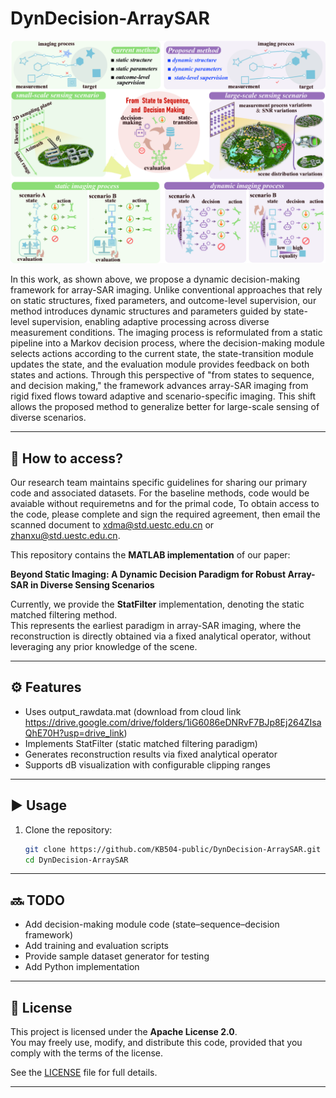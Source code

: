 # DynDecision-ArraySAR

![Overview of DynDecision-ArraySAR](framework_overview.jpg)

In this work, as shown above, we propose a dynamic decision-making framework for array-SAR imaging. Unlike conventional approaches that rely on static structures, fixed parameters, and outcome-level supervision, our method introduces dynamic structures and parameters guided by state-level supervision, enabling adaptive processing across diverse measurement conditions. The imaging process is reformulated from a static pipeline into a Markov decision process, where the decision-making module selects actions according to the current state, the state-transition module updates the state, and the evaluation module provides feedback on both states and actions. Through this perspective of "from states to sequence, and decision making," the framework advances array-SAR imaging from rigid fixed flows toward adaptive and scenario-specific imaging. This shift allows the proposed method to generalize better for large-scale sensing of diverse scenarios.

---

## 📖 How to access?

Our research team maintains specific guidelines for sharing our primary code and associated datasets. For the baseline methods, code would be avaiable without requiremetns and for the primal code,
To obtain access to the code, please complete and sign the required agreement, then email the scanned document to xdma@std.uestc.edu.cn or zhanxu@std.uestc.edu.cn.




This repository contains the **MATLAB implementation** of our paper:  

**Beyond Static Imaging: A Dynamic Decision Paradigm for Robust Array-SAR in Diverse Sensing Scenarios**

Currently, we provide the **StatFilter** implementation, denoting the static matched filtering method.  
This represents the earliest paradigm in array-SAR imaging, where the reconstruction is directly obtained via a fixed analytical operator, without leveraging any prior knowledge of the scene.


---

## ⚙️ Features
- Uses output_rawdata.mat (download from cloud link https://drive.google.com/drive/folders/1iG6086eDNRvF7BJp8Ej264ZIsaQhE70H?usp=drive_link)
- Implements StatFilter (static matched filtering paradigm)
- Generates reconstruction results via fixed analytical operator
- Supports dB visualization with configurable clipping ranges

---

## ▶️ Usage
1. Clone the repository:
   ```bash
   git clone https://github.com/KB504-public/DynDecision-ArraySAR.git
   cd DynDecision-ArraySAR

---

## 🔜 TODO
- Add decision-making module code (state–sequence–decision framework)
- Add training and evaluation scripts
- Provide sample dataset generator for testing
- Add Python implementation 

---

## 📜 License

This project is licensed under the **Apache License 2.0**.  
You may freely use, modify, and distribute this code, provided that you comply with the terms of the license.  

See the [LICENSE](LICENSE) file for full details.


---


